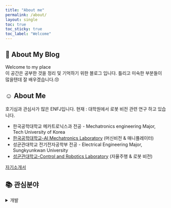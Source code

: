 ```yaml
---
title: "About me"
permalink: /about/
layout: single
toc: true
toc_sticky: true
toc_label: "Welcome"
---
```


## 🏡 About My Blog

Welcome to my place  
이 공간은 공부한 것을 정리 및 기억하기 위한 블로그 입니다.
틀리고 미숙한 부분들이 많을텐데 잘 배우겠습니다.😚

## ☺️ About Me

호기심과 관심사가 많은 ENFJ입니다.
현재 : 대학원에서 로봇 비전 관련 연구 하고 있습니다.  


* 한국공학대학교 메카트로닉스과 전공 - Mechatronics engineering Major, Tech University of Korea
* [한국공학대학교-AI Mechatronics Laboratory](http://aml.tukorea.ac.kr) (머신비전 & 매니퓰레이터)
* 성균관대학교 전기전자공학부 전공 - Electrical Engineering Major, Sungkyunkwan University
* [성균관대학교-Control and Robotics Laboratory](https://iconlab.skku.edu/cnrlab/index.do) (자율주행 & 로봇 비전)

[자기소개서](https://horse-paradox-097.notion.site/3fef6f7bb03046de996def0dad62acc4?pvs=74)

## 📚 관심분야
<details>
<summary>개발</summary>
<div markdown="1">

   |분야|세부관심|
   |--|--|
   |로봇|머신비전|
   |AI|컴퓨터비전, LLM, reinforcement learning|

</div>
</details>